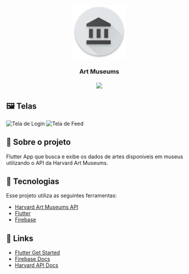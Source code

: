 <p align="center">
  <img src="icons/res/mipmap-xxhdpi/art_museums_launcher.png"/>
</p>

 


<h3 align="center">Art Museums <br/> <br/>
 <img src="https://img.shields.io/github/license/lucaspassini/app_art_museums?style=flat&logo">
</h3>


## 🖼 Telas
<p>
<img src="https://user-images.githubusercontent.com/47937044/98612754-90570d00-22d3-11eb-926f-460ebbb24812.png" alt="Tela de Login" width="250"/>
<img src="https://user-images.githubusercontent.com/47937044/98612003-f2af0e00-22d1-11eb-9dea-061fac46dcd1.png" alt="Tela de Feed"  width="250"/>
<p/>

## :pushpin: Sobre o projeto
Flutter App que busca e exibe os dados de artes disponíveis em museus utilizando o API da Harvard Art Museums.


## 🚀 Tecnologias

Esse projeto utiliza as seguintes ferramentas:

- [Harvard Art Museums API](https://www.harvardartmuseums.org/collections/api)
- [Flutter](https://flutter.dev/)
- [Firebase](https://firebase.google.com/)



## 🔗 Links 

- [Flutter Get Started](https://flutter.dev/docs/get-started/codelab)
- [Firebase Docs](https://firebase.google.com/docs/)
- [Harvard API Docs](https://github.com/harvardartmuseums/api-docs)



